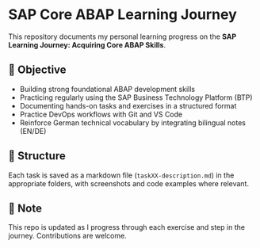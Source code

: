 # SAP Core ABAP Learning Journey

This repository documents my personal learning progress on the **SAP Learning Journey: Acquiring Core ABAP Skills**.

## 🎯 Objective

- Building strong foundational ABAP development skills
- Practicing regularly using the SAP Business Technology Platform (BTP)
- Documenting hands-on tasks and exercises in a structured format
- Practice DevOps workflows with Git and VS Code
- Reinforce German technical vocabulary by integrating bilingual notes (EN/DE)

## 📁 Structure

Each task is saved as a markdown file (`taskXX-description.md`) in the appropriate folders, with screenshots and code examples where relevant.

## 📌 Note

This repo is updated as I progress through each exercise and step in the journey. Contributions are welcome.